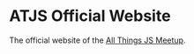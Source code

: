 # ATJS Official Website

The official website of the [All Things JS Meetup](https://www.meetup.com/all-things-js/).
